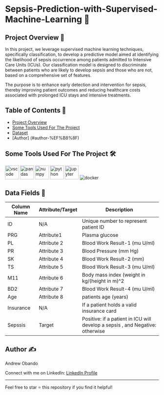 # Sepsis-Prediction-with-Supervised-Machine-Learning 🤖

## Project Overview 📖

In this project, we leverage supervised machine learning techniques, specifically classification, to develop a predictive model aimed at identifying the likelihood of sepsis occurrence among patients admitted to Intensive Care Units (ICUs). Our classification model is designed to discriminate between patients who are likely to develop sepsis and those who are not, based on a comprehensive set of features.

The purpose is to enhance early detection and intervention for sepsis, thereby improving patient outcomes and reducing healthcare costs associated with prolonged ICU stays and intensive treatments.


## Table of Contents 🔖
- [Project Overview](#project-overview-)
- [Some Tools Used For The Project](#some-tools-used-for-the-project-)
- [Dataset](#data-fields-)
- [Author] (#author-%EF%B8%8F)

##  Some Tools Used For The Project 🛠️
<p align="left">
<img src="https://cdn.jsdelivr.net/gh/devicons/devicon/icons/vscode/vscode-original.svg" alt="vscode" width="45" height="45"/>
<img src="https://cdn.jsdelivr.net/gh/devicons/devicon/icons/pandas/pandas-original-wordmark.svg" alt="pandas" width="45" height="45"/>
<img src="https://cdn.jsdelivr.net/gh/devicons/devicon/icons/numpy/numpy-original.svg" alt="numpy" width="45" height="45"/>
<img src="https://cdn.jsdelivr.net/gh/devicons/devicon/icons/python/python-original.svg" alt="python" width="45" height="45"/>
<img src="https://cdn.jsdelivr.net/gh/devicons/devicon/icons/jupyter/jupyter-original-wordmark.svg" alt="jupyter" width="45" height="45"/>
<img src="https://icongr.am/devicon/docker-original-wordmark.svg?size=45&color=currentColor" alt="docker"/>
</p>


## Data Fields 💾

| Column   Name                | Attribute/Target | Description                                                                                                                                                                                                  |
|------------------------------|------------------|--------------------------------------------------------------------------------------------------------------------------------------------------------------------------------------------------------------|
| ID                           | N/A              | Unique number to represent patient ID                                                                                                                                                                        |
| PRG           | Attribute1       |  Plasma glucose|
| PL               | Attribute 2     |   Blood Work Result-1 (mu U/ml)                                                                                                                                                |
| PR              | Attribute 3      | Blood Pressure (mm Hg)|
| SK              | Attribute 4      | Blood Work Result-2 (mm)|
| TS             | Attribute 5      |     Blood Work Result-3 (mu U/ml)|                                                                                  
| M11     | Attribute 6    |  Body mass index (weight in kg/(height in m)^2|
| BD2             | Attribute 7     |   Blood Work Result-4 (mu U/ml)|
| Age              | Attribute 8      |    patients age  (years)|
| Insurance | N/A     | If a patient holds a valid insurance card|
| Sepssis                 | Target           | Positive: if a patient in ICU will develop a sepsis , and Negative: otherwise |

## Author ✍️

Andrew Obando

Connect with me on LinkedIn: [LinkedIn Profile](https://www.linkedin.com/in/andrewobando/)

---

Feel free to star ⭐ this repository if you find it helpful!
